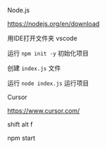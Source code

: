 Node.js

https://nodejs.org/en/download

用IDE打开文件夹
vscode

运行 `npm init -y` 初始化项目

创建 `index.js` 文件

运行 `node index.js` 运行项目




Cursor

https://www.cursor.com/

shift alt f

npm start